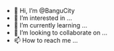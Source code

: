 - 👋 Hi, I’m @BanguCity
- 👀 I’m interested in ...
- 🌱 I’m currently learning ...
- 💞️ I’m looking to collaborate on ...
- 📫 How to reach me ...

<!---
BanguCity/BanguCity is a ✨ special ✨ repository because its `README.md` (this file) appears on your GitHub profile.
You can click the Preview link to take a look at your changes.
--->
